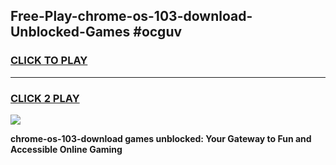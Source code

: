 
## Free-Play-chrome-os-103-download-Unblocked-Games #ocguv
<h3>
<a href="https://news.freeplayer.one?title=chrome-os-103-download&ref=8M">CLICK TO PLAY</a></h3>
<hr>

<h3>
<a href="https://news.freeplayer.one?title=chrome-os-103-download&ref=8M">CLICK 2 PLAY</a>
  
</h3>

<a href="https://news.freeplayer.one?title=chrome-os-103-download&ref=8M"><img src="https://clearcache.store/games.png"></a>


**chrome-os-103-download games unblocked: Your Gateway to Fun and Accessible Online Gaming**
